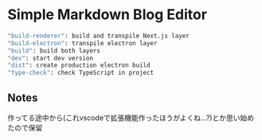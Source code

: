 # Simple Markdown Blog Editor

```bash
"build-renderer": build and transpile Next.js layer
"build-electron": transpile electron layer
"build": build both layers
"dev": start dev version
"dist": create production electron build
"type-check": check TypeScript in project
```

## Notes

作ってる途中から(これvscodeで拡張機能作ったほうがよくね...?)とか思い始めたので保留